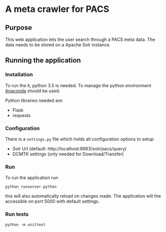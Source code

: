 # A meta crawler for PACS

## Purpose
This web application lets the user search through a PACS meta data. The data
needs to be stored on a Apache Solr instance.


## Running the application

### Installation
To run the it, python 3.5 is needed. To manage the python environment
[Anaconda](https://www.continuum.io/downloads) should be used.

Python libraries needed are:
 * Flask
 * requests

### Configuration
There is a `settings.py` file which holds all configuration options to setup
 * Solr Url (default: http://localhost:8983/solr/pacs/query)
 * DCMTK settings (only needed for Download/Transfer)


### Run
To run the application run
```
python runserver.python
```
this will also automatically reload on changes made.
The application will the accessible on port 5000 with default settings.

### Run tests
```
python -m unittest
```